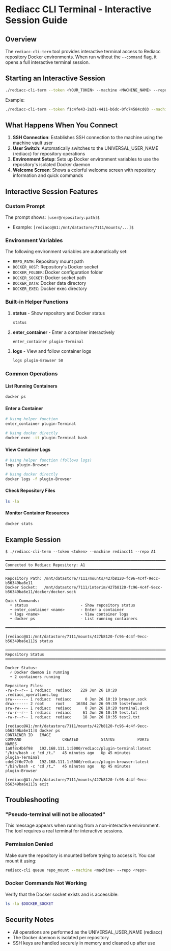# Rediacc CLI Terminal - Interactive Session Guide

## Overview

The `rediacc-cli-term` tool provides interactive terminal access to Rediacc repository Docker environments. When run without the `--command` flag, it opens a full interactive terminal session.

## Starting an Interactive Session

```bash
./rediacc-cli-term --token <YOUR_TOKEN> --machine <MACHINE_NAME> --repo <REPO_NAME>
```

Example:
```bash
./rediacc-cli-term --token f1c4fe43-2a31-4411-b6dc-0fc74584cd03 --machine rediacc11 --repo A1
```

## What Happens When You Connect

1. **SSH Connection**: Establishes SSH connection to the machine using the machine vault user
2. **User Switch**: Automatically switches to the UNIVERSAL_USER_NAME (rediacc) for repository operations
3. **Environment Setup**: Sets up Docker environment variables to use the repository's isolated Docker daemon
4. **Welcome Screen**: Shows a colorful welcome screen with repository information and quick commands

## Interactive Session Features

### Custom Prompt
The prompt shows: `[user@repository:path]$`
- Example: `[rediacc@A1:/mnt/datastore/7111/mounts/...]$`

### Environment Variables
The following environment variables are automatically set:
- `REPO_PATH`: Repository mount path
- `DOCKER_HOST`: Repository's Docker socket
- `DOCKER_FOLDER`: Docker configuration folder
- `DOCKER_SOCKET`: Docker socket path
- `DOCKER_DATA`: Docker data directory
- `DOCKER_EXEC`: Docker exec directory

### Built-in Helper Functions

1. **status** - Show repository and Docker status
   ```bash
   status
   ```

2. **enter_container** - Enter a container interactively
   ```bash
   enter_container plugin-Terminal
   ```

3. **logs** - View and follow container logs
   ```bash
   logs plugin-Browser 50
   ```

### Common Operations

#### List Running Containers
```bash
docker ps
```

#### Enter a Container
```bash
# Using helper function
enter_container plugin-Terminal

# Using docker directly
docker exec -it plugin-Terminal bash
```

#### View Container Logs
```bash
# Using helper function (follows logs)
logs plugin-Browser

# Using docker directly
docker logs -f plugin-Browser
```

#### Check Repository Files
```bash
ls -la
```

#### Monitor Container Resources
```bash
docker stats
```

## Example Session

```
$ ./rediacc-cli-term --token <token> --machine rediacc11 --repo A1

━━━━━━━━━━━━━━━━━━━━━━━━━━━━━━━━━━━━━━━━━━━━━━━━━━━━━━━━━━━━━━━━━━━━━━━━━━━━━━
Connected to Rediacc Repository: A1
━━━━━━━━━━━━━━━━━━━━━━━━━━━━━━━━━━━━━━━━━━━━━━━━━━━━━━━━━━━━━━━━━━━━━━━━━━━━━━

Repository Path: /mnt/datastore/7111/mounts/427b8120-fc96-4c4f-9ecc-b56349ba6e11
Docker Socket:   /mnt/datastore/7111/interim/427b8120-fc96-4c4f-9ecc-b56349ba6e11/docker/docker.sock

Quick Commands:
  • status                       - Show repository status
  • enter_container <name>       - Enter a container
  • logs <name>                  - View container logs
  • docker ps                    - List running containers

━━━━━━━━━━━━━━━━━━━━━━━━━━━━━━━━━━━━━━━━━━━━━━━━━━━━━━━━━━━━━━━━━━━━━━━━━━━━━━

[rediacc@A1:/mnt/datastore/7111/mounts/427b8120-fc96-4c4f-9ecc-b56349ba6e11]$ status

━━━━━━━━━━━━━━━━━━━━━━━━━━━━━━━━━━━━━━━━━━━━━━━━━━━━━━━━━━━━━━━━━━━━━━━━━━━━━━
Repository Status
━━━━━━━━━━━━━━━━━━━━━━━━━━━━━━━━━━━━━━━━━━━━━━━━━━━━━━━━━━━━━━━━━━━━━━━━━━━━━━

Docker Status:
  ✓ Docker daemon is running
  • 2 containers running

Repository Files:
-rw-r--r-- 1 rediacc  rediacc    229 Jun 26 10:20 .rediacc_operations.log
srw------- 1 rediacc  rediacc      0 Jun 26 10:19 browser.sock
drwx------ 2 root     root     16384 Jun 26 09:39 lost+found
srw-rw---- 1 rediacc  rediacc      0 Jun 26 10:20 terminal.sock
-rw-r--r-- 1 rediacc  rediacc     61 Jun 26 10:19 test.txt
-rw-r--r-- 1 rediacc  rediacc     18 Jun 26 10:35 test2.txt

[rediacc@A1:/mnt/datastore/7111/mounts/427b8120-fc96-4c4f-9ecc-b56349ba6e11]$ docker ps
CONTAINER ID   IMAGE                                               COMMAND                  CREATED          STATUS          PORTS     NAMES
1a0f8c4b6f98   192.168.111.1:5000/rediacc/plugin-terminal:latest   "/bin/bash -c 'cd /t…"   45 minutes ago   Up 45 minutes             plugin-Terminal
cdeb2f6e77c0   192.168.111.1:5000/rediacc/plugin-browser:latest    "/bin/bash -c 'cd /t…"   45 minutes ago   Up 45 minutes             plugin-Browser

[rediacc@A1:/mnt/datastore/7111/mounts/427b8120-fc96-4c4f-9ecc-b56349ba6e11]$ exit
```

## Troubleshooting

### "Pseudo-terminal will not be allocated"
This message appears when running from a non-interactive environment. The tool requires a real terminal for interactive sessions.

### Permission Denied
Make sure the repository is mounted before trying to access it. You can mount it using:
```bash
rediacc-cli queue repo_mount --machine <machine> --repo <repo>
```

### Docker Commands Not Working
Verify that the Docker socket exists and is accessible:
```bash
ls -la $DOCKER_SOCKET
```

## Security Notes

- All operations are performed as the UNIVERSAL_USER_NAME (rediacc)
- The Docker daemon is isolated per repository
- SSH keys are handled securely in memory and cleaned up after use